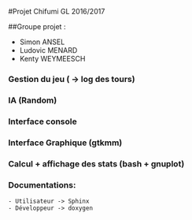 #Projet Chifumi GL 2016/2017

##Groupe projet :
- Simon ANSEL
- Ludovic MENARD
- Kenty WEYMEESCH


### Gestion du jeu ( -> log des tours)
### IA (Random)
### Interface console
### Interface Graphique (gtkmm)
### Calcul + affichage des stats (bash + gnuplot)
### Documentations:
    - Utilisateur -> Sphinx
    - Développeur -> doxygen



